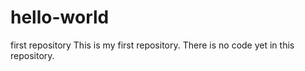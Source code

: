 # hello-world
first repository
This is my first repository. There is no code yet in this repository.

